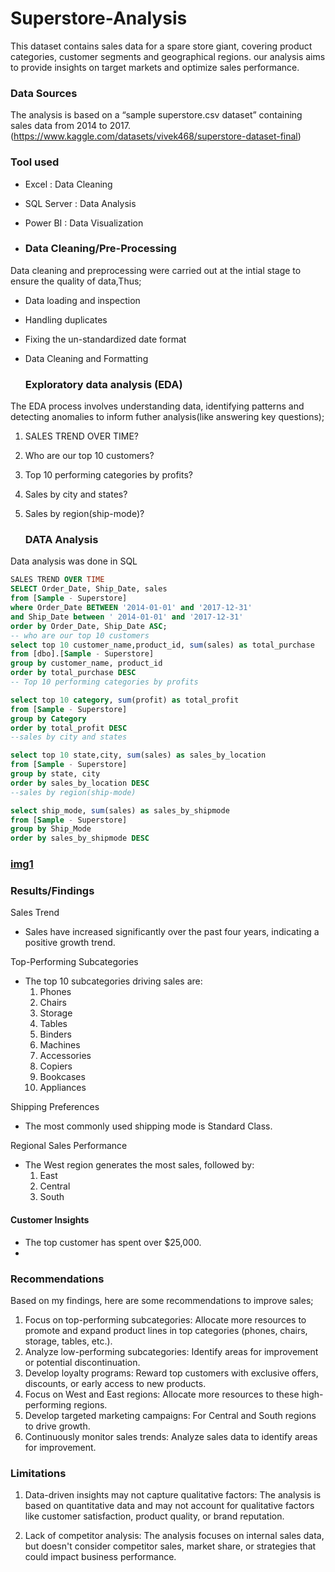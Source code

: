 # Superstore-Analysis
This dataset contains sales data for a spare store giant, covering product categories, customer segments and geographical regions. our analysis aims to provide insights on target markets and optimize sales performance.

### Data Sources
The analysis is based on a “sample superstore.csv dataset” containing sales data from 2014 to 2017.
(https://www.kaggle.com/datasets/vivek468/superstore-dataset-final)

### Tool used
-  Excel : Data Cleaning
-  SQL Server : Data Analysis
-  Power BI : Data Visualization

-  ### Data Cleaning/Pre-Processing
Data cleaning and preprocessing were carried out at the intial stage to ensure the quality of data,Thus;
- Data loading and inspection
- Handling duplicates
- Fixing the un-standardized date format
- Data Cleaning and Formatting

  ###  Exploratory data analysis (EDA)
The EDA process involves understanding data, identifying patterns and detecting anomalies to inform futher analysis(like answering key questions);

1. SALES TREND OVER TIME?
2. Who are our top 10 customers?
3. Top 10 performing categories by profits?
4. Sales by city and states?
5. Sales by region(ship-mode)?

   ### DATA Analysis
Data analysis was done in SQL

 ~~~sql
SALES TREND OVER TIME
 SELECT Order_Date, Ship_Date, sales
 from [Sample - Superstore]
 where Order_Date BETWEEN '2014-01-01' and '2017-12-31'
 and Ship_Date between ' 2014-01-01' and '2017-12-31'
 order by Order_Date, Ship_Date ASC;
-- who are our top 10 customers
select top 10 customer_name,product_id, sum(sales) as total_purchase
from [dbo].[Sample - Superstore]
group by customer_name, product_id
order by total_purchase DESC
-- Top 10 performing categories by profits

select top 10 category, sum(profit) as total_profit
from [Sample - Superstore]
group by Category
order by total_profit DESC
--sales by city and states

select top 10 state,city, sum(sales) as sales_by_location
from [Sample - Superstore]
group by state, city
order by sales_by_location DESC
--sales by region(ship-mode)

select ship_mode, sum(sales) as sales_by_shipmode
from [Sample - Superstore]
group by Ship_Mode
order by sales_by_shipmode DESC
~~~

### [img1](https://github.com/user-attachments/assets/92f8144a-bfff-4fc2-80c8-cb15ac00b535)





### Results/Findings


Sales Trend
- Sales have increased significantly over the past four years, indicating a positive growth trend.

Top-Performing Subcategories
- The top 10 subcategories driving sales are:
    1. Phones
    2. Chairs
    3. Storage
    4. Tables
    5. Binders
    6. Machines
    7. Accessories
    8. Copiers
    9. Bookcases
    10. Appliances

Shipping Preferences
- The most commonly used shipping mode is Standard Class.

Regional Sales Performance
- The West region generates the most sales, followed by:
    1. East
    2. Central
    3. South

#### Customer Insights
- The top customer has spent over $25,000.
- 
### Recommendations
Based on my  findings, here are some recommendations to improve sales;

1. Focus on top-performing subcategories: Allocate more resources to promote and expand product lines in top categories (phones, chairs, storage, tables, etc.).
2. Analyze low-performing subcategories: Identify areas for improvement or potential discontinuation.
3. Develop loyalty programs: Reward top customers with exclusive offers, discounts, or early access to new products.
4. Focus on West and East regions: Allocate more resources to these high-performing regions.
5. Develop targeted marketing campaigns: For Central and South regions to drive growth.
6.  Continuously monitor sales trends: Analyze sales data to identify areas for improvement.


 
### Limitations

1. Data-driven insights may not capture qualitative factors: The analysis is based on quantitative data and may not account for qualitative factors like customer satisfaction, product quality, or brand reputation.

2. Lack of competitor analysis: The analysis focuses on internal sales data, but doesn't consider competitor sales, market share, or strategies that could impact business performance.









